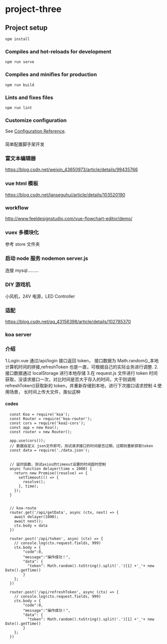 <!--
 * @Author: your name
 * @Date: 2020-10-04 22:46:42
 * @LastEditors: zz
 * @Description: In User Settings Edit
 * @FilePath: \project-three\README.md
-->

# project-three

## Project setup

```
npm install
```

### Compiles and hot-reloads for development

```
npm run serve
```

### Compiles and minifies for production

```
npm run build
```

### Lints and fixes files

```
npm run lint
```

### Customize configuration

See [Configuration Reference](https://cli.vuejs.org/config/).

###

简单配置脚手架开发

### 富文本编辑器

https://blog.csdn.net/weixin_43650973/article/details/99435766

### vue html 模板

https://blog.csdn.net/lanseguhui/article/details/103520190

### workflow

http://www.feeldesignstudio.com/vue-flowchart-editor/demo/

### vuex 多模块化

参考 store 文件夹

### 启动 node 服务 nodemon server.js

连接 mysql.........

### DIY 游戏机

小风机，24V 电源，LED Controller

### 适配

https://blog.csdn.net/qq_43156398/article/details/102785370

### koa server

### 介绍

1.Login.vue
通过/api/login 接口返回 token， 接口数据为 Math.random()\_本地计算机时间的拼接,refreshToken 也是一直，可根据自己的实际业务进行调整. 2.接口数据通过 localStorage 进行本地存储 3.在 request.js 文件进行 token 时间获取，没请求接口一次，对比时间是否大于存入的时间，大于则调用 refreshToken()获取新的 token，并重新存储到本地，进行下次接口请求控制 4.使用场景， 长时间上传大文件，类似这种

#### codes

```
  const Koa = require('koa');
  const Router = require('koa-router');
  const cors = require('koa2-cors');
  const app = new Koa();
  const router = new Router();

  app.use(cors());
  // 数据自定义 json文件即可，测试请求接口的时间是否过期，过期则重新获取token
  const data = require('./data.json');


  // 延时函数，测试axios的timeout设置的时间超时控制
  async function delayer(time = 2000) {
    return new Promise((resolve) => {
      setTimeout(() => {
        resolve();
      }, time);
    });
  }


  // koa-route
  router.get('/api/getData', async (ctx, next) => {
    await delayer(1000);
    await next();
    ctx.body = data
  })

  router.post('/api/token', async (ctx) => {
    // console.log(ctx.request.fields, 999)
    ctx.body = {
        "code":0,
        "message":"操作成功！",
        "data": {
          "token": Math.random().toString().split('.')[1] +'_'+ new Date().getTime()
        }
    };
  })

  router.post('/api/refreshToken', async (ctx) => {
    // console.log(ctx.request.fields, 999)
    ctx.body = {
        "code":0,
        "message":"操作成功！",
        "data": {
          "token": Math.random().toString().split('.')[1] +'_'+ new Date().getTime()
        }
    };
  })

```
